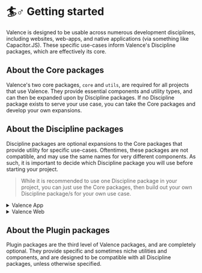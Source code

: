 # 🏄♂ Getting started

Valence is designed to be usable across numerous development disciplines, including websites, web-apps, and native applications (via something like Capacitor.JS). These specific use-cases inform Valence's Discipline packages, which are effectively its core.

## About the Core packages

Valence's two core packages, `core` and `utils`, are required for all projects that use Valence. They provide essential components and utility types, and can then be expanded upon by Discipline packages. If no Discipline package exists to serve your use case, you can take the Core packages and develop your own expansions.

## About the Discipline packages

Discipline packages are optional expansions to the Core packages that provide utility for specific use-cases. Oftentimes, these packages are not compatible, and may use the same names for very different components. As such, it is important to decide which Discipline package you will use before starting your project.

> While it is recommended to use one Discipline package in your project, you can just use the Core packages, then build out your own Discipline package/s for your own use case.

<details>

<summary>Valence App</summary>

Valence App is currently the only Discipline package available, and includes components designed specifically for web and native apps.

[valence-app-quick-start.md](../valence-app/valence-app-quick-start.md "mention")

</details>

<details>

<summary>Valence Web</summary>

Valence Web is a theoretical second Discipline package, and would include components specifically designed for website environments.

</details>

## About the Plugin packages

Plugin packages are the third level of Valence packages, and are completely optional. They provide specific and sometimes niche utilities and components, and are designed to be compatible with all Discipline packages, unless otherwise specified.
